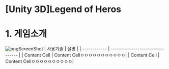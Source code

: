 # [Unity 3D]Legend of Heros
# 1. 게임소개
![pngScreenShot](https://github.com/user-attachments/assets/f857304f-e751-4448-8d17-fedce98e2661)
| 사용기술 | 설명 |
| ------------ | -------------------------------- |
| Content Cell | Content Cellㅇㅇㅇㅇㅇㅇㅇㅇㅇㅇㅇ|
| Content Cell | Content Cellㅇㅇㅇㅇㅇㅇㅇㅇㅇㅇ|

